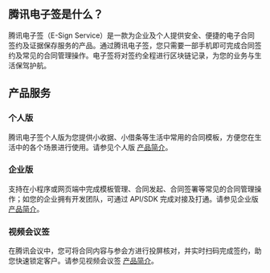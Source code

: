 ## 腾讯电子签是什么？
腾讯电子签（E-Sign Service）是一款为企业及个人提供安全、便捷的电子合同签约及证据保存服务的产品。通过腾讯电子签，您只需要一部手机即可完成合同签约及常见的合同管理操作。电子签将对签约全程进行区块链记录，为您的业务与生活保驾护航。


## 产品服务
### 个人版
腾讯电子签个人版为您提供小收据、小借条等生活中常用的合同模板，方便您在生活中的各个场景进行使用。请参见个人版 [产品简介](https://cloud.tencent.com/document/product/1323/78863)。

### 企业版
支持在小程序或网⻚端中完成模板管理、合同发起、合同签署等常见的合同管理操作；如您的企业拥有开发团队，可通过 API/SDK 完成对接及打通。请参见企业版 [产品简介](https://cloud.tencent.com/document/product/1323/78868)。

### 视频会议签
在腾讯会议中，您可将合同内容与参会方进行投屏核对，并实时扫码完成签约，助您快速锁定客户。请参见视频会议签 [产品简介](https://cloud.tencent.com/document/product/1323/78869)。

